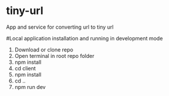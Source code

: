 # tiny-url
App and service for converting url to tiny url

#Local application installation and running in development mode
1. Download or clone repo
2. Open terminal in root repo folder
3. npm install
4. cd client
5. npm install
6. cd ..
7. npm run dev


